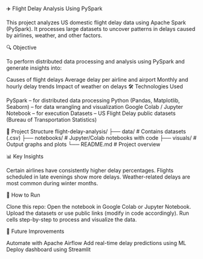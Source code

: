 ✈️ Flight Delay Analysis Using PySpark

This project analyzes US domestic flight delay data using Apache Spark (PySpark). It processes large datasets to uncover patterns in delays caused by airlines, weather, and other factors.

🔍 Objective

To perform distributed data processing and analysis using PySpark and generate insights into:

Causes of flight delays
Average delay per airline and airport
Monthly and hourly delay trends
Impact of weather on delays
🛠 Technologies Used

PySpark – for distributed data processing
Python (Pandas, Matplotlib, Seaborn) – for data wrangling and visualization
Google Colab / Jupyter Notebook – for execution
Datasets – US Flight Delay public datasets (Bureau of Transportation Statistics)


📁 Project Structure
flight-delay-analysis/
├── data/                    # Contains datasets (.csv)
├── notebooks/               # Jupyter/Colab notebooks with code
├── visuals/                 # Output graphs and plots
└── README.md                # Project overview


📊 Key Insights

Certain airlines have consistently higher delay percentages.
Flights scheduled in late evenings show more delays.
Weather-related delays are most common during winter months.

🚀 How to Run

Clone this repo:
Open the notebook in Google Colab or Jupyter Notebook.
Upload the datasets or use public links (modify in code accordingly).
Run cells step-by-step to process and visualize the data.


📌 Future Improvements

Automate with Apache Airflow
Add real-time delay predictions using ML
Deploy dashboard using Streamlit
